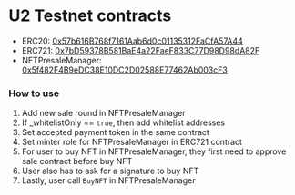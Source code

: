 # U2 Testnet contracts

- ERC20: [0x57b616B768f7161Aab6d0c01135312FaCfA57A44](https://testnet.u2uscan.xyz/address/0x57b616B768f7161Aab6d0c01135312FaCfA57A44)
- ERC721: [0x7bD59378B581BaE4a22FaeF833C77D98D98dA82F](https://testnet.u2uscan.xyz/address/0x7bD59378B581BaE4a22FaeF833C77D98D98dA82F)
- NFTPresaleManager: [0x5f482F4B9eDC38E10DC2D02588E77462Ab003cF3](https://testnet.u2uscan.xyz/address/0x5f482F4B9eDC38E10DC2D02588E77462Ab003cF3)

### How to use
1. Add new sale round in NFTPresaleManager
2. If _whitelistOnly == `true`, then add whitelist addresses
3. Set accepted payment token in the same contract
4. Set minter role for NFTPresaleManager in ERC721 contract
5. For user to buy NFT in NFTPresaleManager, they first need to approve sale contract before buy NFT
6. User also has to ask for a signature to buy NFT
7. Lastly, user call `BuyNFT` in NFTPresaleManager
